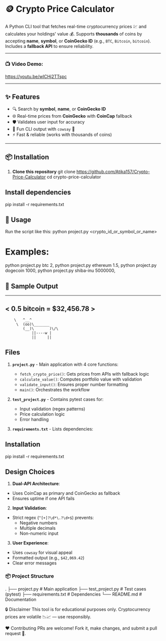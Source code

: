 # 🪙 Crypto Price Calculator

A Python CLI tool that fetches real-time cryptocurrency prices 💹 and calculates your holdings' value 💰.
Supports **thousands** of coins by accepting **name**, **symbol**, or **CoinGecko ID** (e.g., `BTC`, `Bitcoin`, `bitcoin`).
Includes a **fallback API** to ensure reliability.

---

### 📺 Video Demo:
<https://youtu.be/wICHj2TTspc>

---

## ✨ Features
- 🔍 Search by **symbol**, **name**, or **CoinGecko ID**
- 🌐 Real-time prices from **CoinGecko** with **CoinCap** fallback
- 🛡 Validates user input for accuracy
- 🦖 Fun CLI output with `cowsay` 🐄
- ⚡ Fast & reliable (works with thousands of coins)

---

## 📦 Installation

1. **Clone this repository**
   git clone https://github.com/Atika157/Crypto-Price-Calculator
   cd crypto-price-calculator

## Install dependencies
pip install -r requirements.txt

## 🚀 Usage
Run the script like this:
python project.py <crypto_id_or_symbol_or_name> <amount>

# Examples:
python project.py btc 2,
python project.py ethereum 1.5,
python project.py dogecoin 1000,
python project.py shiba-inu 5000000,

## 🌟 Sample Output
 _____________
< 0.5 bitcoin = $32,456.78 >
 -------------
        \   ^__^
         \  (oo)\_______
            (__)\       )\/\
                ||----w |
                ||     ||


## Files
1. **`project.py`** - Main application with 4 core functions:
   - `fetch_crypto_price()`: Gets prices from APIs with fallback logic
   - `calculate_value()`: Computes portfolio value with validation
   - `validate_input()`: Ensures proper number formatting
   - `main()`: Orchestrates the workflow

2. **`test_project.py`** - Contains pytest cases for:
   - Input validation (regex patterns)
   - Price calculation logic
   - Error handling

3. **`requirements.txt`** - Lists dependencies:
## Installation

pip install -r requirements.txt

## Design Choices
1. **Dual-API Architecture**:
- Uses CoinCap as primary and CoinGecko as fallback
- Ensures uptime if one API fails

2. **Input Validation**:
- Strict regex (`^[+]?\d*\.?\d+$`) prevents:
  - Negative numbers
  - Multiple decimals
  - Non-numeric input

3. **User Experience**:
- Uses `cowsay` for visual appeal
- Formatted output (e.g., `$42,069.42`)
- Clear error messages

### 📦 Project Structure
.
├── project.py          # Main application
├── test_project.py     # Test cases (pytest)
├── requirements.txt    # Dependencies
└── README.md           # Documentation

 🔒 Disclaimer
This tool is for educational purposes only.
Cryptocurrency prices are volatile 📉📈 — use responsibly.

❤️ Contributing
PRs are welcome!
Fork it, make changes, and submit a pull request 🚀.
